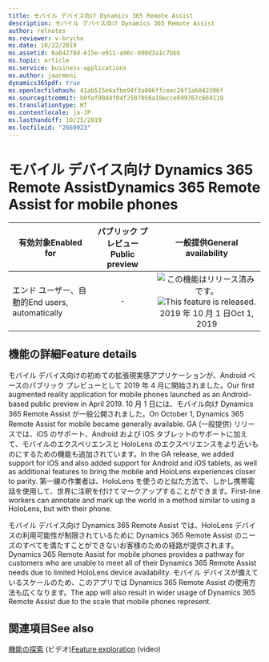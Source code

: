 ```yaml
---
title: モバイル デバイス向け Dynamics 365 Remote Assist
description: モバイル デバイス向け Dynamics 365 Remote Assist
author: relnotes
ms.reviewer: v-brycho
ms.date: 10/22/2019
ms.assetid: 6a64278d-615e-e911-a96c-000d3a1c7bbb
ms.topic: article
ms.service: business-applications
ms.author: jaarmeni
dynamics365pdf: true
ms.openlocfilehash: 41ab515e6afbe94f3a086ffceec26f1a6042396f
ms.sourcegitcommit: b0fef00d4f04f2507056a10ecce699767c669119
ms.translationtype: HT
ms.contentlocale: ja-JP
ms.lasthandoff: 10/25/2019
ms.locfileid: "2660923"
---
```

# <a name="dynamics-365-remote-assist-for-mobile-phones"></a><span data-ttu-id="c2b69-103">モバイル デバイス向け Dynamics 365 Remote Assist</span><span class="sxs-lookup"><span data-stu-id="c2b69-103">Dynamics 365 Remote Assist for mobile phones</span></span>


| <span data-ttu-id="c2b69-104">有効対象</span><span class="sxs-lookup"><span data-stu-id="c2b69-104">Enabled for</span></span>    |  <span data-ttu-id="c2b69-105">パブリック プレビュー</span><span class="sxs-lookup"><span data-stu-id="c2b69-105">Public preview</span></span> | <span data-ttu-id="c2b69-106">一般提供</span><span class="sxs-lookup"><span data-stu-id="c2b69-106">General availability</span></span> | 
| ---------- | :----------: |:----------: |
|<span data-ttu-id="c2b69-107">エンド ユーザー、自動的</span><span class="sxs-lookup"><span data-stu-id="c2b69-107">End users, automatically</span></span>|-| <span data-ttu-id="c2b69-108">![この機能はリリース済みです。](/dynamics365-release-plan/media/green-checkmark.png "この機能はリリース済みです。")</span><span class="sxs-lookup"><span data-stu-id="c2b69-108">![This feature is released.](/dynamics365-release-plan/media/green-checkmark.png "This feature is released.")</span></span> <span data-ttu-id="c2b69-109">2019 年 10 月 1 日</span><span class="sxs-lookup"><span data-stu-id="c2b69-109">Oct 1, 2019</span></span>|






## <a name="feature-details"></a><span data-ttu-id="c2b69-110">機能の詳細</span><span class="sxs-lookup"><span data-stu-id="c2b69-110">Feature details</span></span>
<!--feature detail start -->
<span data-ttu-id="c2b69-111">モバイル デバイス向けの初めての拡張現実感アプリケーションが、Android ベースのパブリック プレビューとして 2019 年 4 月に開始されました。</span><span class="sxs-lookup"><span data-stu-id="c2b69-111">Our first augmented reality application for mobile phones launched as an Android-based public preview in April 2019.</span></span> <span data-ttu-id="c2b69-112">10 月 1 日には、モバイル向け Dynamics 365 Remote Assist が一般公開されました。</span><span class="sxs-lookup"><span data-stu-id="c2b69-112">On October 1, Dynamics 365 Remote Assist for mobile became generally available.</span></span> <span data-ttu-id="c2b69-113">GA (一般提供) リリースでは、iOS のサポート、Android および iOS タブレットのサポートに加えて、モバイルのエクスペリエンスと HoloLens のエクスペリエンスをより近いものにするための機能も追加されています。</span><span class="sxs-lookup"><span data-stu-id="c2b69-113">In the GA release, we added support for iOS and also added support for Android and iOS tablets, as well as additional features to bring the mobile and HoloLens experiences closer to parity.</span></span> <span data-ttu-id="c2b69-114">第一線の作業者は、HoloLens を使うのと似た方法で、しかし携帯電話を使用して、世界に注釈を付けてマークアップすることができます。</span><span class="sxs-lookup"><span data-stu-id="c2b69-114">First-line workers can annotate and mark up the world in a method similar to using a HoloLens, but with their phone.</span></span> 

<span data-ttu-id="c2b69-115">モバイル デバイス向け Dynamics 365 Remote Assist では、HoloLens デバイスの利用可能性が制限されているために Dynamics 365 Remote Assist のニーズのすべてを満たすことができないお客様のための経路が提供されます。</span><span class="sxs-lookup"><span data-stu-id="c2b69-115">Dynamics 365 Remote Assist for mobile phones provides a pathway for customers who are unable to meet all of their Dynamics 365 Remote Assist needs due to limited HoloLens device availability.</span></span> <span data-ttu-id="c2b69-116">モバイル デバイスが備えているスケールのため、このアプリでは Dynamics 365 Remote Assist の使用方法も広くなります。</span><span class="sxs-lookup"><span data-stu-id="c2b69-116">The app will also result in wider usage of Dynamics 365 Remote Assist due to the scale that mobile phones represent.</span></span>
<!--feature detail end -->










## <a name="see-also"></a><span data-ttu-id="c2b69-117">関連項目</span><span class="sxs-lookup"><span data-stu-id="c2b69-117">See also</span></span>
<span data-ttu-id="c2b69-118">[機能の探索](https://aka.ms/ROGRA19RW2ROV1) (ビデオ)</span><span class="sxs-lookup"><span data-stu-id="c2b69-118">[Feature exploration](https://aka.ms/ROGRA19RW2ROV1) (video)</span></span>
